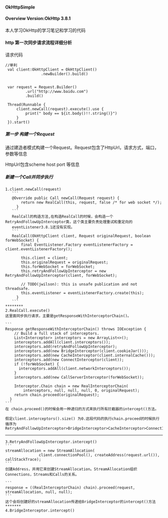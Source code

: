 #### OkHttpSimple

#### Overview Version:OkHttp 3.8.1
本人学习OkHttp的学习笔记和学习的代码

#### http 第一次同步请求流程详细分析

 请求代码
```
//单利
 val client:OkHttpClient = OkHttpClient()
                .newBuilder().build()


 var request = Request.Builder()
         .url("http://www.baidu.com")
         .build()

 Thread(Runnable {
     client.newCall(request).execute().use {
         print(" body == ${it.body()!!.string()}")
     }
 }).start()

```

##### 第一步 构建一个Request
通过建造者模式构建一个Request。Request包含了HttpUrl，请求方式，端口，参数等信息

HttpUrl包含scheme host port 等信息

##### 新建一个Call并同步执行

    1.client.newCall(request)
       ```
       @Override public Call newCall(Request request) {
           return new RealCall(this, request, false /* for web socket */);
         }
       ```
       RealCall的构造方法,在构造RealCall的时候，会构造一个RetryAndFollowUpInterceptor类，这个类主要负责处理重试和重定向的
       eventListener3.8.1还没有实现。
       ```
       RealCall(OkHttpClient client, Request originalRequest, boolean forWebSocket) {
           final EventListener.Factory eventListenerFactory = client.eventListenerFactory();

           this.client = client;
           this.originalRequest = originalRequest;
           this.forWebSocket = forWebSocket;
           this.retryAndFollowUpInterceptor = new RetryAndFollowUpInterceptor(client, forWebSocket);

           // TODO(jwilson): this is unsafe publication and not threadsafe.
           this.eventListener = eventListenerFactory.create(this);
         }
       ```
    ********
    2.RealCall.execute()
    这里面同步执行请求，主要是getResponseWithInterceptorChain()。

    ```
    Response getResponseWithInterceptorChain() throws IOException {
        // Build a full stack of interceptors.
        List<Interceptor> interceptors = new ArrayList<>();
        interceptors.addAll(client.interceptors());
        interceptors.add(retryAndFollowUpInterceptor);
        interceptors.add(new BridgeInterceptor(client.cookieJar()));
        interceptors.add(new CacheInterceptor(client.internalCache()));
        interceptors.add(new ConnectInterceptor(client));
        if (!forWebSocket) {
          interceptors.addAll(client.networkInterceptors());
        }
        interceptors.add(new CallServerInterceptor(forWebSocket));

        Interceptor.Chain chain = new RealInterceptorChain(
            interceptors, null, null, null, 0, originalRequest);
        return chain.proceed(originalRequest);
      }
    ```
    在 chain.proceed()的时候会用一种递归的方式来执行所有拦截器的intercept()方法。

    假定client.interceptors().size() 为0.这段代码的执行chain.proceed的时候执行循序为
    RetryAndFollowUpInterceptor>BridgeInterceptor>CacheInterceptor>ConnectInterceptor>CallServerInterceptor

*******
    3.RetryAndFollowUpInterceptor.intercept()
    ```
    streamAllocation = new StreamAllocation(
                   client.connectionPool(), createAddress(request.url()), callStackTrace);
    ```
    创建Address，并用它来创建StreamAllocation。StreamAllocation组织Connections，Streams和Calls的关系。

    ```
    response = ((RealInterceptorChain) chain).proceed(request, streamAllocation, null, null);
    ```
    这个会将创建好的streamAllocation传递给BridgeInterceptor的intercept()方法
    *******
    4.BridgeInterceptor.intercept()
    


